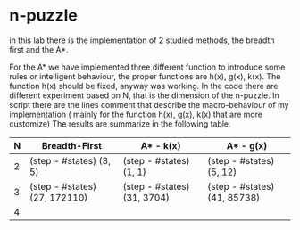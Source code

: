 # n-puzzle

in this lab there is the implementation of 2 studied methods, the breadth first and the A*.

For the A* we have implemented three different function to introduce some rules or intelligent behaviour, the proper functions are h(x), g(x), k(x).
The function h(x) should be fixed, anyway was working. 
In the code there are different experiment based on N, that is the dimension of the n-puzzle.
In script there are the lines comment that describe the macro-behaviour of my implementation ( mainly for the function h(x), g(x), k(x) that are more customize)
The results are summarize in the following table.

| N  | Breadth-First |  A* - k(x) | A* - g(x)  | 
|----------|----------|----------|----------|
| 2 | (step - #states) (3, 5) | (step - #states) (1, 1) | (step - #states) (5, 12) |
| 3 | (step - #states) (27, 172110) | (step - #states) (31, 3704) | (step - #states) (41, 85738) |
| 4 |  | | |
